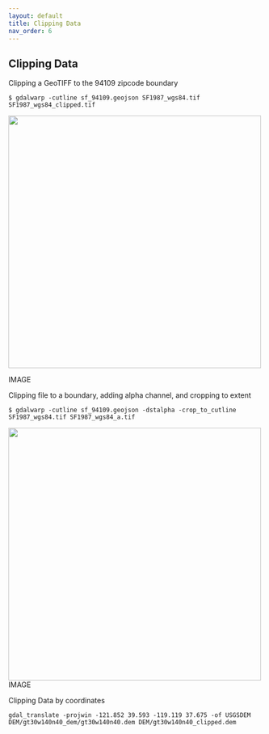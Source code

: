 ```yaml
---
layout: default
title: Clipping Data
nav_order: 6
---
```


## Clipping Data

Clipping a GeoTIFF to the 94109 zipcode boundary
```
$ gdalwarp -cutline sf_94109.geojson SF1987_wgs84.tif SF1987_wgs84_clipped.tif
```
<img src="https://raw.githubusercontent.com/kimdurante/intro-to-gdal/master/images/94109_crop.png" width="500">

IMAGE

Clipping file to a boundary, adding alpha channel, and cropping to extent
```
$ gdalwarp -cutline sf_94109.geojson -dstalpha -crop_to_cutline SF1987_wgs84.tif SF1987_wgs84_a.tif
```

<img src="https://raw.githubusercontent.com/kimdurante/intro-to-gdal/master/images/94109_crop_alpha.png" width="500">
IMAGE

Clipping Data by coordinates
```
gdal_translate -projwin -121.852 39.593 -119.119 37.675 -of USGSDEM DEM/gt30w140n40_dem/gt30w140n40.dem DEM/gt30w140n40_clipped.dem
```

